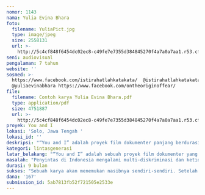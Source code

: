 ```yaml
---
nomor: 1143
nama: Yulia Evina Bhara
foto:
  filename: YuliaPict.jpg
  type: image/jpeg
  size: 2558131
  url: >-
    http://5c4cf848f6454dc02ec8-c49fe7e7355d384845270f4a7a0a7aa1.r53.cf2.rackcdn.com/f9ce9b84-dfec-403e-bbb7-1063bf49220c/YuliaPict.jpg
seni: audiovisual
pengalaman: 7 tahun
website: ''
sosmed: >-
  https://www.facebook.com/istirahatlahkatakata/  @istirahatlahkatakata
  @yuliaevinabhara https://www.facebook.com/ontheoriginoffear/
file:
  filename: Contoh karya Yulia Evina Bhara.pdf
  type: application/pdf
  size: 4751887
  url: >-
    http://5c4cf848f6454dc02ec8-c49fe7e7355d384845270f4a7a0a7aa1.r53.cf2.rackcdn.com/0104a771-2413-46de-9e7c-64ff03074719/Contoh%20karya%20Yulia%20Evina%20Bhara.pdf
proyek: You and I
lokasi: 'Solo, Jawa Tengah '
lokasi_id: ''
deskripsi: "“You and I” adalah proyek film dokumenter panjang berdurasi 70 menit yang saya produseri dan disutradarai oleh Fanny Chotimah, filmmaker dan penulis yang menginisiasi gerakan Bibit Puisi di Solo. Film ini menceritakan kehidupan dua penyintas perempuan, Kaminah dan Kusdalini, yang telah hidup bersama lebih dari 50 tahun sejak setelah keduanya bebas dari penjara sebagai tahanan politik. Mereka hidup bersama melajang dan saling merawat dalam kesederhanaan hingga usia senja.\r\n\r\nMengikuti kegiatan sehari-hari Kaminah dan Kusdalini, membuat kami turut menyaksikan perjuangan hidup mereka sebagai penyintas. Film ini adalah persembahan dari generasi muda tentang nilai-nilai kemanusiaan dan kehidupan keseharian melalui kisah Kaminah dan Kusdalini yang tak henti menyayangi dan menebar kebaikan meski bertahun-tahun mereka hidup dalam stigma. Tak seorangpun di dunia ingin atau membayangkan mengalami apa yang mereka pernah lalui.\r\n\r\nProses pengambilan gambar dilakukan sejak awal 2016 dan sekarang sudah hampir selesai. Proses editing juga sedang berjalan. “You and I” pernah kami presentasikan di pitching forum Docs by The Sea 2017 dan juga mendapatkan dukungan untuk proses pengembangan dari DMZ International Documentary Film Festival. \r\n\r\nSetelah selesai, film akan didistribusikan melalui festival film dokumenter, salah satunya adalah DMZ International Documentary Film Festival dan pemutaran di komunitas-komunitas dan Universitas di Indonesia.\r\n\r\n\r\n"
kategori: lintasgenerasi
latar_belakang: "“You and I” adalah sebuah proyek film dokumenter yang merespon buku foto “Pemenang Kehidupan”, potret tentang para perempuan penyintas karya Adrian Mulya dan Lilik HS yang saya produseri dan kami luncurkan pada Museum Rekoleksi Memori 2015. Awalnya, setelah buku foto diluncurkan, saya menawarkan kepada teman-teman yang berdomisili di kota-kota di mana para perempuan yang ada dalam buku tersebut tinggal untuk mengunjungi mereka sesekali dan kemudian mengajak teman-teman untuk merespon dalam bentuk karya baru. Fanny Chotimah yang awalnya datang untuk menjadi teman Kaminah dan Kusdalini di Solo kemudian tergerak untuk merekam kehidupan mereka dalam sebuah film dokumenter. Maka sejak awal 2016 kami memulai merekam untuk “You and I”.\r\n\r\nHidup sebagai penyintas sangat sulit, terlebih penyintas perempuan. Stigma yang bertahun-tahun melekat pada diri mereka tidak hanya “membunuh” karakter namun juga mematikan akses ekonomi dan limitasi akses ke segala hal; terlebih hidup di bawah budaya patriarki, mereka harus berjuang berkali lipat dari warga negara Indonesia yang lain. Perjuangan juga menjadi lebih keras ketika mereka sudah menjadi lansia.\r\n\r\nDi balik kesulitan yang dilalui oleh Kaminah dan Kusdalini, kami mengagumi ketangguhan dan daya juang hidup mereka. Kisah Kaminah dan Kusdalini sudah sepantasnya kami bagikan kepada lebih banyak orang, khususnya generasi muda. \r\n\r\n\r\n"
masalah: "Penyintas di Indonesia mengalami multi-diskriminasi dan ketidakadilan hingga saat ini. Stigma yang melekat pada para penyintas menutup akses mereka terhadap sumber daya produktif, layanan sosial, dan partisipasi politik. Keadaan ini membuat sesama penyintas hidup sebagai keluarga dalam sejarah, karena kesamaan latar belakang dan pengalaman. Mereka rutin bertemu untuk membahas tentang kondisi mereka saat ini serta saling berbagi dan membantu agar dapat bertahan hidup. Hal ini perlu diamplifikasi dan diperkuat, dengan menghadirkan entitas di luar penyintas sebagai aktor pendukung.\r\n\r\nGenerasi muda di Indonesia masih kesulitan mengakses alternatif sejarah bangsanya dari para pelaku dan saksi sejarah itu sendiri. Maka kami berusaha menghadirkan ruang pengetahuan dan dialog antar generasi, melalui pendekatan yang populer namun tetap relevan dan valid, yaitu melalui keseharian Kaminah dan Kusdalini. Kami berharap ruang ini dapat digunakan untuk kembali membicarakan kisah-kisah penyintas dari sisi kemanusiaan, bukan kisah-kisah heroik dan besar. Betapa jalan hidup Kaminah dan Kusdalini muda seketika berubah di luar kuasa.\r\n\r\nSisi kemanusiaan ini juga akan kemudian mengangkat tentang kekuatan, kegigihan, dan perjuangan para penyintas untuk dapat bertahan hidup; melalui masa sulit dengan kepala tegak dan tetap hidup memberikan kasih sayang kepada tetangga, teman baik, dan juga berkontribusi positif pada lingkungan sekitarnya. \r\n\r\n"
durasi: 9 bulan
sukses: "Sebuah karya akan menemukan nasibnya sendiri-sendiri. Setelah film dapat kami selesaikan, kami berharap dapat mempertemukan film ini dengan penonton yang tepat, yang dapat meneruskan dan memberikan suara yang lebih besar bagi Kaminah dan Kusdalini dan juga kisah-kisah kemanusiaan serupa. Film berkontribusi pada perubahan, namun sangat kecil. Karena yang mampu membuat perubahan besar adalah masyarakatnya, penontonnya. Kami sadar film ini memiliki niche audience, namun merekalah yang kemudian mampu memperpanjang dan memperluas ruang gerak film dan membuka pintu dialog dan kemungkinan untuk bertemu lebih banyak penonton.\r\n\r\nOleh karenanya, pada proses editing yang sedang berlangsung secara paralel kami juga berusaha merumuskan audience design sehingga target untuk dapat  bertemu penonton yang tepat tersebut  lebih berkemungkinan besar tercapai.\r\n\r\n“You and I” merespon “Pemenang Kehidupan”, karya direspon dengan karya baru; dan setelah Film “You and I” dapat kami selesaikan nantinya, akan sangat menyenangkan jika karya ini dapat direspon oleh seniman dari bidang film dan/atau bidang seni lainnya dalam bentuk karya baru. Sehingga memberi ruang untuk tema-tema kemanusiaan, tentang penyintas perempuan yang saat ini masih banyak belum terdengar dan mendapatkan suara.\r\n\r\n\r\n"
dana: '167'
submission_id: 5ab7813fb52f721505e2533e
---
```

